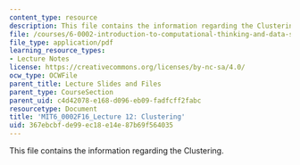 ```yaml
---
content_type: resource
description: This file contains the information regarding the Clustering.
file: /courses/6-0002-introduction-to-computational-thinking-and-data-science-fall-2016/367ebcbfde99ec18e14e87b69f564035_MIT6_0002F16_lec12.pdf
file_type: application/pdf
learning_resource_types:
- Lecture Notes
license: https://creativecommons.org/licenses/by-nc-sa/4.0/
ocw_type: OCWFile
parent_title: Lecture Slides and Files
parent_type: CourseSection
parent_uid: c4d42078-e168-d096-eb09-fadfcff2fabc
resourcetype: Document
title: 'MIT6_0002F16_Lecture 12: Clustering'
uid: 367ebcbf-de99-ec18-e14e-87b69f564035
---
```

This file contains the information regarding the Clustering.